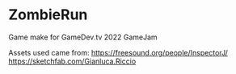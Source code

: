 # ZombieRun

Game make for GameDev.tv 2022 GameJam

Assets used came from:
  https://freesound.org/people/InspectorJ/
  https://sketchfab.com/Gianluca.Riccio
  
